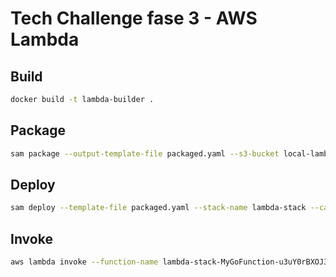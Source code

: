 # Tech Challenge fase 3 - AWS Lambda

## Build

```bash
docker build -t lambda-builder .
```

## Package

```bash
sam package --output-template-file packaged.yaml --s3-bucket local-lambdas
```

## Deploy

```bash
sam deploy --template-file packaged.yaml --stack-name lambda-stack --capabilities CAPABILITY_IAM
```

## Invoke

```bash
aws lambda invoke --function-name lambda-stack-MyGoFunction-u3uY0rBXOJ3Z --cli-binary-format raw-in-base64-out --payload '{ "name": "Rodrigo Longhi" }' out.txt
```
